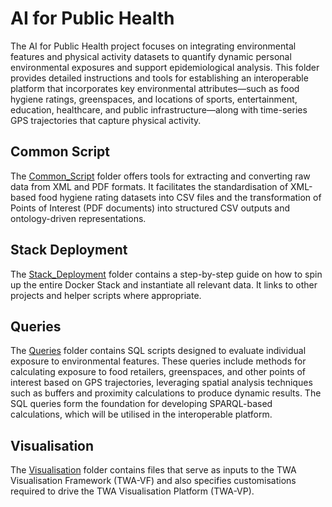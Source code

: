# AI for Public Health

The AI for Public Health project focuses on integrating environmental features and physical activity datasets to quantify dynamic personal environmental exposures and support epidemiological analysis. This folder provides detailed instructions and tools for establishing an interoperable platform that incorporates key environmental attributes—such as food hygiene ratings, greenspaces, and locations of sports, entertainment, education, healthcare, and public infrastructure—along with time-series GPS trajectories that capture physical activity.

## Common Script
The [Common_Script] folder offers tools for extracting and converting raw data from XML and PDF formats. It facilitates the standardisation of XML-based food hygiene rating datasets into CSV files and the transformation of Points of Interest (PDF documents) into structured CSV outputs and ontology-driven representations.

## Stack Deployment
The [Stack_Deployment] folder contains a step-by-step guide on how to spin up the entire Docker Stack and instantiate all relevant data. It links to other projects and helper scripts where appropriate.

## Queries
The [Queries] folder contains SQL scripts designed to evaluate individual exposure to environmental features. These queries include methods for calculating exposure to food retailers, greenspaces, and other points of interest based on GPS trajectories, leveraging spatial analysis techniques such as buffers and proximity calculations to produce dynamic results. The SQL queries form the foundation for developing SPARQL-based calculations, which will be utilised in the interoperable platform.

## Visualisation
The [Visualisation] folder contains files that serve as inputs to the TWA Visualisation Framework (TWA-VF) and also specifies customisations required to drive the TWA Visualisation Platform (TWA-VP).

<!-- Links -->
[Common_Script]: ./Common_Script/
[Stack_Deployment]: ./Stack_Deployment/
[Queries]: ./Queries/
[Visualisation]: ./TWA-VF/


